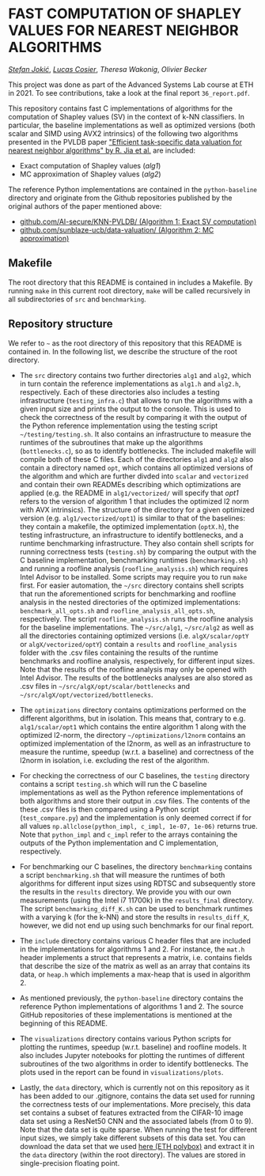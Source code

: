 # FAST COMPUTATION OF SHAPLEY VALUES FOR NEAREST NEIGHBOR ALGORITHMS

[_Stefan Jokić_](https://github.com/sjokic), [_Lucas Cosier_](https://github.com/luke-ck), _Theresa Wakonig_, _Olivier Becker_

This project was done as part of the Advanced Systems Lab course at ETH in 2021. To see contributions, take a look at the final report `36_report.pdf`.

This repository contains fast C implementations of algorithms for the computation of Shapley values (SV) in the context of k-NN classifiers. In particular, the baseline implementations as well as optimized versions (both scalar and SIMD using AVX2 intrinsics) of the following two algorithms presented in the PVLDB paper ["Efficient task-specific data valuation for nearest neighbor algorithms" by R. Jia et al.](https://arxiv.org/abs/1908.08619) are included:

- Exact computation of Shapley values (_alg1_)
- MC approximation of Shapley values (_alg2_)

The reference Python implementations are contained in the `python-baseline` directory and originate from the Github repositories published by the original authors of the paper mentioned above:

- [github.com/AI-secure/KNN-PVLDB/ (Algorithm 1: Exact SV computation)](https://github.com/AI-secure/KNN-PVLDB/blob/master/exact_sp.py)
- [github.com/sunblaze-ucb/data-valuation/ (Algorithm 2: MC approximation)](https://github.com/sunblaze-ucb/data-valuation/blob/master/knn_mc/knn_mc_heap.py)

## Makefile
The root directory that this README is contained in includes a Makefile. By running `make` in this current root directory, `make` will be called recursively in all subdirectories of `src` and `benchmarking`. 

## Repository structure
We refer to `~` as the root directory of this repository that this README is contained in. In the following list, we describe the structure of the root directory.

- The `src` directory contains two further directories `alg1` and `alg2`, which in turn contain the reference implementations as `alg1.h` and `alg2.h`, respectively. Each of these directories also includes a testing infrastructure (`testing_infra.c`) that allows to run the algorithms with a given input size and prints the output to the console. This is used to check the correctness of the result by comparing it with the output of the Python reference implementation using the testing script `~/testing/testing.sh`. It also contains an infrastructure to measure the runtimes of the subroutines that make up the algorithms (`bottlenecks.c`), so as to identify bottlenecks. The included makefile will compile both of these C files. Each of the directories `alg1` and `alg2` also contain a directory named `opt`, which contains all optimized versions of the algorithm and which are further divded into `scalar` and `vectorized` and contain their own READMEs describing which optimizations are applied (e.g. the README in `alg1/vectorized/` will specify that _opt1_ refers to the version of algorithm 1 that includes the optimized l2 norm with AVX intrinsics). The structure of the directory for a given optimized version (e.g. `alg1/vectorized/opt1`) is similar to that of the baselines: they contain a makefile, the optimized implementation (`optX.h`), the testing infrastructure, an infrastructure to identify bottlenecks, and a runtime benchmarking infrastructure. They also contain shell scripts for running correctness tests (`testing.sh`) by comparing the output with the C baseline implementation, benchmarking runtimes (`benchmarking.sh`) and running a roofline analysis (`roofline_analysis.sh`) which requires Intel Advisor to be installed. Some scripts may require you to run `make` first. For easier automation, the `~/src` directory contains shell scripts that run the aforementioned scripts for benchmarking and roofline analysis in the nested directories of the optimized implementations: `benchmark_all_opts.sh` and `roofline_analysis_all_opts.sh`, respectively. The script `roofline_analysis.sh` runs the roofline analysis for the baseline implementations. The `~/src/alg1`, `~/src/alg2` as well as all the directories containing optimized versions (i.e. `algX/scalar/optY` or `algX/vectorized/optY`) contain a `results` and `roofline_analysis` folder with the .csv files containing the results of the runtime benchmarks and roofline analysis, respectively, for different input sizes. Note that the results of the roofline analysis may only be opened with Intel Advisor. The results of the bottlenecks analyses are also stored as .csv files in `~/src/algX/opt/scalar/bottlenecks` and `~/src/algX/opt/vectorized/bottlenecks`. 

- The `optimizations` directory contains optimizations performed on the different algorithms, but in isolation. This means that, contrary to e.g. `alg1/scalar/opt1` which contains the entire algorithm 1 along with the optimized l2-norm, the directory `~/optimizations/l2norm` contains an optimized implementation of the l2norm, as well as an infrastructure to measure the runtime, speedup (w.r.t. a baseline) and correctness of the l2norm in isolation, i.e. excluding the rest of the algorithm.

- For checking the correctness of our C baselines, the `testing` directory contains a script `testing.sh` which will run the C baseline implementations as well as the Python reference implementations of both algorithms and store their output in .csv files. The contents of the these .csv files is then compared using a Python script (`test_compare.py`) and the implementation is only deemed correct if for all values `np.allclose(python_impl, c_impl, 1e-07, 1e-06)` returns true. Note that `python_impl` and `c_impl` refer to the arrays containing the outputs of the Python implementation and C implementation, respectively.

- For benchmarking our C baselines, the directory `benchmarking` contains a script `benchmarking.sh` that will measure the runtimes of both algorithms for different input sizes using RDTSC and subsequently store the results in the `results` directory. We provide you with our own measurements (using the Intel i7 11700k) in the `results_final` directory. The script `benchmarking_diff_K.sh` can be used to benchmark runtimes with a varying k (for the k-NN) and store the results in `results_diff_K`, however, we did not end up using such benchmarks for our final report.

- The `include` directory contains various C header files that are included in the implementations for algorithms 1 and 2. For instance, the `mat.h` header implements a struct that represents a matrix, i.e. contains fields that describe the size of the matrix as well as an array that contains its data, or `heap.h` which implements a max-heap that is used in algorithm 2.

- As mentioned previously, the `python-baseline` directory contains the reference Python implementations of algorithms 1 and 2. The source GitHub repositories of these implementations is mentioned at the beginning of this README.

- The `visualizations` directory contains various Python scripts for plotting the runtimes, speedup (w.r.t. baseline) and roofline models. It also includes Jupyter notebooks for plotting the runtimes of different subroutines of the two algorithms in order to identify bottlenecks. The plots used in the report can be found in `visualizations/plots`.

- Lastly, the `data` directory, which is currently not on this repository as it has been added to our .gitignore, contains the data set used for running the correctness tests of our implementations. More precisely, this data set contains a subset of features extracted from the CIFAR-10 image data set using a ResNet50 CNN and the associated labels (from 0 to 9). Note that the data set is quite sparse. When running the test for different input sizes, we simply take different subsets of this data set. You can download the data set that we used [here (ETH polybox)](https://polybox.ethz.ch/index.php/s/xmmxd4nkde26epu) and extract it in the `data` directory (within the root directory). The values are stored in single-precision floating point.

